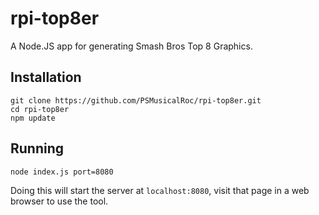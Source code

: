 # rpi-top8er
A Node.JS app for generating Smash Bros Top 8 Graphics.

## Installation

```
git clone https://github.com/PSMusicalRoc/rpi-top8er.git
cd rpi-top8er
npm update
```

## Running

`node index.js port=8080`

Doing this will start the server at `localhost:8080`, visit that page in a web browser to use the tool.
